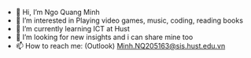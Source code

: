 - 👋 Hi, I’m Ngo Quang Minh 
- 👀 I’m interested in Playing video games, music, coding, reading books
- 🌱 I’m currently learning ICT at Hust
- 💞️ I’m looking for new insights and i can share mine too
- 📫 How to reach me: (Outlook) Minh.NQ205163@sis.hust.edu.vn


<!---
Kamigo6/Kamigo6 is a ✨ special ✨ repository because its `README.md` (this file) appears on your GitHub profile.
You can click the Preview link to take a look at your changes.
--->
